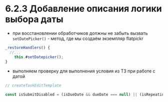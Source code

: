 # 6.2.3 Добавление описания логики выбора даты

- при восстановлении обработчиков должны не забыть вызвать `setDatePicker()` -  метод, где мы создаём экземпляр flatpickr

```js
_restoreHandlers() {
  //...
    this.#setDatepicker();
}
```

- выполняем проверку для выполнения условия из ТЗ при работе с датой

```js
// createTaskEditTemplate

const isSubmitDisabled = (isDueDate && dueDate === null) || (isRepeating && !isTaskRepeating(repeating));
```